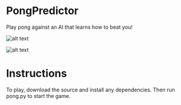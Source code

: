 # PongPredictor
Play pong against an AI that learns how to beat you!

![alt text](http://url/to/img.png)

![alt text](http://url/to/img.png)

# Instructions
To play, download the source and install any dependencies. Then run pong.py to start the game.
